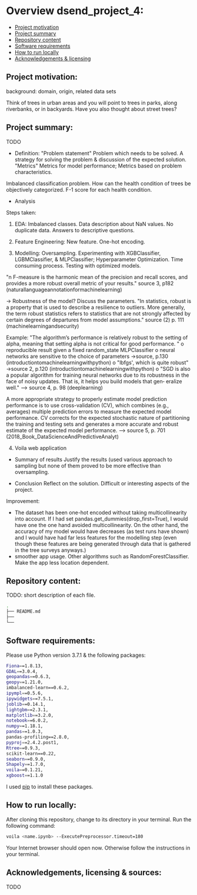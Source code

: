 # Overview dsend_project_4:
- [Project motivation](#Motivation)
- [Project summary](#Summary)
- [Repository content](#Repository_content)
- [Software requirements](#Software_requirements)
- [How to run locally](#How_to_run)
- [Acknowledgements & licensing](#Acknowledgements)

## Project motivation:<a name="Motivation"></a>
background: domain, origin, related data sets

Think of trees in urban areas and you will point to trees in parks, along riverbanks, or in backyards. Have you also thought about street trees? 

## Project summary:<a name="Summary"></a>
TODO
- Definition: "Problem statement" Problem which needs to be solved. A strategy for solving the problem & discussion of the expected solution. "Metrics" Metrics for model performance; Metrics based on problem characteristics.

Imbalanced classification problem. How can the health condition of trees be objectively categorized. F-1 score for each health condition.

- Analysis

Steps taken:
 1. EDA: Imbalanced classes.
 Data description about NaN values. No duplicate data. Answers to descriptive questions.
 
 2. Feature Engineering:
 New feature. One-hot encoding.

3. Modelling:
 Oversampling. Experimenting with XGBClassifier, LGBMClassifier, & MLPClassifier; Hyperparameter Optimization. Time consuming process. Testing with optimized models.
 
  "n F-measure is the harmonic mean of the precision and recall scores, and provides a more robust overall metric of your results." source 3, p182 (naturallanguageannotationformachinelearning)
 
 -> Robustness of the model? Discuss the parameters.
 "In statistics, robust is a property that is used to describe a resilience to outliers. More generally, the term robust statistics refers to statistics that are not strongly affected by certain degrees of departures from model assumptions." source (2) p. 111 (machinelearningandsecurity)
 
 Example: "The algorithm’s performance is relatively robust to the setting of alpha, meaning that setting alpha is not critical for good performance. "
 o reproducible result given a fixed random_state
 MLPClassifier
 o neural networks are sensitive to the choice of parameters ->source, p.130 (introductiontomachinelearningwithpython)
 o "lbfgs', which is quite robust" ->source 2, p.120 (introductiontomachinelearningwithpython)
 o "SGD is also a popular algorithm for training neural networks due to its robustness in the face of noisy updates. That is, it helps you build models that gen‐ eralize well." --> source 4, p. 98 (deeplearning)
 
 A more appropriate strategy to properly estimate model prediction performance is to use cross-validation (CV), which combines (e.g., averages) multiple prediction errors to measure the expected model performance. CV corrects for the expected stochastic nature of partitioning the training and testing sets and generates a more accurate and robust estimate of the expected model performance. --> source 5, p. 701 (2018_Book_DataScienceAndPredictiveAnalyt)
 
 4. Voila web application

- Summary of results
Justify the results (used various approach to sampling but none of them proved to be more effective than oversampling.

- Conclusion
Reflect on the solution. Difficult or interesting aspects of the project.

Improvement: 
 - The dataset has been one-hot encoded without taking multicollinearity into account. If I had set pandas.get_dummies(drop_first=True), I would have one the one hand avoided multicollinearity. On the other hand, the accuracy of my model would have decreases (as test runs have shown) and I would have had far less features for the modelling step (even though these features are being generated through data that is gathered in the tree surveys anyways.)
 - smoother app usage. Other algorithms such as RandomForestClassifier. Make the app less location dependent.


## Repository content:<a name="Repository_content"></a>
TODO: short description of each file.

```bash
.
├── README.md
├── 
└── 
```

## Software requirements:<a name="Software_requirements"></a>
Please use Python version 3.7.1 & the following packages:

```bash
Fiona==1.8.13,
GDAL==3.0.4,
geopandas==0.6.3,
geopy==1.21.0,
imbalanced-learn==0.6.2,
ipympl==0.5.6,
ipywidgets==7.5.1,
joblib==0.14.1,
lightgbm==2.3.1,
matplotlib==3.2.0,
notebook==6.0.2,
numpy==1.18.1,
pandas==1.0.3,
pandas-profiling==2.8.0,
pyproj==2.4.2.post1,
Rtree==0.9.3,
scikit-learn==0.22,
seaborn==0.9.0,
Shapely==1.7.0,
voila==0.1.21,
xgboost==1.1.0
```

I used [pip](https://pip.pypa.io/en/stable/) to install these packages.

## How to run locally:<a name="How_to_run"></a>
After cloning this repository, change to its directory in your terminal. Run the following command:

```bash
voila <name.ipynb> --ExecutePreprocessor.timeout=180
```

Your Internet browser should open now. Otherwise follow the instructions in your terminal.

## Acknowledgements, licensing & sources:<a name="Acknowledgements"></a>
TODO
